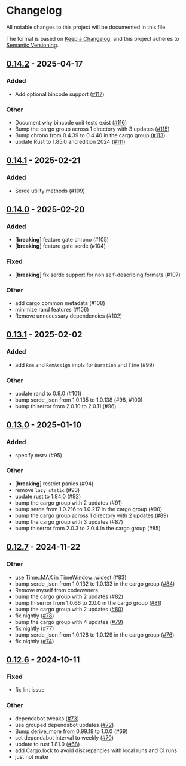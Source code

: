 # Changelog

All notable changes to this project will be documented in this file.

The format is based on [Keep a Changelog](https://keepachangelog.com/en/1.0.0/),
and this project adheres to [Semantic Versioning](https://semver.org/spec/v2.0.0.html).

## [0.14.2](https://github.com/moia-oss/tinytime.rs/compare/v0.14.1...v0.14.2) - 2025-04-17

### Added

- Add optional bincode support ([#117](https://github.com/moia-oss/tinytime.rs/pull/117))

### Other

- Document why bincode unit tests exist ([#116](https://github.com/moia-oss/tinytime.rs/pull/116))
- Bump the cargo group across 1 directory with 3 updates ([#115](https://github.com/moia-oss/tinytime.rs/pull/115))
- Bump chrono from 0.4.39 to 0.4.40 in the cargo group ([#113](https://github.com/moia-oss/tinytime.rs/pull/113))
- update Rust to 1.85.0 and edition 2024 ([#111](https://github.com/moia-oss/tinytime.rs/pull/111))

## [0.14.1](https://github.com/moia-oss/tinytime.rs/compare/v0.14.0...v0.14.1) - 2025-02-21

### Added

- Serde utility methods (#109)

## [0.14.0](https://github.com/moia-oss/tinytime.rs/compare/v0.13.1...v0.14.0) - 2025-02-20

### Added

- [**breaking**] feature gate chrono (#105)
- [**breaking**] feature gate serde (#104)

### Fixed

- [**breaking**] fix serde support for non self-describing formats (#107)

### Other

- add cargo common metadata (#108)
- minimize rand features (#106)
- Remove unnecessary dependencies (#102)

## [0.13.1](https://github.com/moia-oss/tinytime.rs/compare/v0.13.0...v0.13.1) - 2025-02-02

### Added

- add `Rem` and `RemAssign` impls for `Duration` and `Time` (#99)

### Other

- update rand to 0.9.0 (#101)
- bump serde_json from 1.0.135 to 1.0.138 (#98, #100)
- bump thiserror from 2.0.10 to 2.0.11 (#96)

## [0.13.0](https://github.com/moia-oss/tinytime.rs/compare/v0.12.7...v0.13.0) - 2025-01-10

### Added

- specify msrv (#95)

### Other

- [**breaking**] restrict panics (#94)
- remove `lazy_static` (#93)
- update rust to 1.84.0 (#92)
- bump the cargo group with 2 updates (#91)
- bump serde from 1.0.216 to 1.0.217 in the cargo group (#90)
- bump the cargo group across 1 directory with 2 updates (#89)
- bump the cargo group with 3 updates (#87)
- bump thiserror from 2.0.3 to 2.0.4 in the cargo group (#85)

## [0.12.7](https://github.com/moia-oss/tinytime.rs/compare/v0.12.6...v0.12.7) - 2024-11-22

### Other

- use Time::MAX in TimeWindow::widest ([#83](https://github.com/moia-oss/tinytime.rs/pull/83))
- bump serde_json from 1.0.132 to 1.0.133 in the cargo group ([#84](https://github.com/moia-oss/tinytime.rs/pull/84))
- Remove myself from codeowners
- bump the cargo group with 2 updates ([#82](https://github.com/moia-oss/tinytime.rs/pull/82))
- bump thiserror from 1.0.66 to 2.0.0 in the cargo group ([#81](https://github.com/moia-oss/tinytime.rs/pull/81))
- bump the cargo group with 2 updates ([#80](https://github.com/moia-oss/tinytime.rs/pull/80))
- fix nightly ([#78](https://github.com/moia-oss/tinytime.rs/pull/78))
- bump the cargo group with 4 updates ([#79](https://github.com/moia-oss/tinytime.rs/pull/79))
- fix nightly ([#77](https://github.com/moia-oss/tinytime.rs/pull/77))
- bump serde_json from 1.0.128 to 1.0.129 in the cargo group ([#76](https://github.com/moia-oss/tinytime.rs/pull/76))
- fix nightly ([#74](https://github.com/moia-oss/tinytime.rs/pull/74))

## [0.12.6](https://github.com/moia-oss/tinytime.rs/compare/v0.12.5...v0.12.6) - 2024-10-11

### Fixed

- fix lint issue

### Other

- dependabot tweaks ([#73](https://github.com/moia-oss/tinytime.rs/pull/73))
- use grouped dependabot updates ([#72](https://github.com/moia-oss/tinytime.rs/pull/72))
- Bump derive_more from 0.99.18 to 1.0.0 ([#69](https://github.com/moia-oss/tinytime.rs/pull/69))
- set dependabot interval to weekly ([#70](https://github.com/moia-oss/tinytime.rs/pull/70))
- update to rust 1.81.0 ([#68](https://github.com/moia-oss/tinytime.rs/pull/68))
- add Cargo.lock to avoid discrepancies with local runs and CI runs
- just not make

